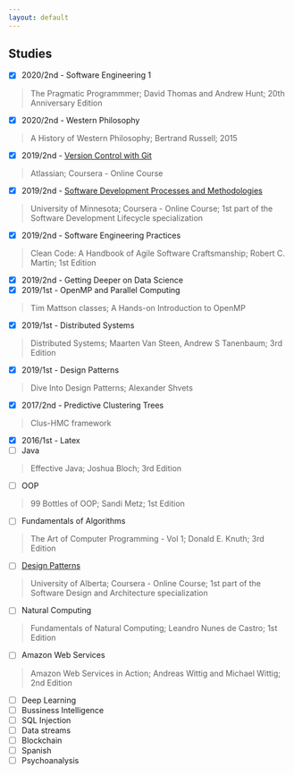 ```yaml
---
layout: default
--- 
```


## Studies
- [x] 2020/2nd - Software Engineering 1
>The Pragmatic Programmmer; David Thomas and Andrew Hunt; 20th Anniversary Edition

- [x] 2020/2nd - Western Philosophy
>A History of Western Philosophy; Bertrand Russell; 2015

- [x] 2019/2nd - [Version Control with Git](https://www.coursera.org/learn/version-control-with-git/)
> Atlassian; Coursera - Online Course

- [x] 2019/2nd - [Software Development Processes and Methodologies](https://www.coursera.org/learn/software-processes/)
>University of Minnesota; Coursera - Online Course; 1st part of the Software Development Lifecycle specialization

- [x] 2019/2nd - Software Engineering Practices
>Clean Code: A Handbook of Agile Software Craftsmanship; Robert C. Martin; 1st Edition

- [x] 2019/2nd - Getting Deeper on Data Science
- [x] 2019/1st - OpenMP and Parallel Computing
>Tim Mattson classes; A  Hands-on  Introduction  to  OpenMP

- [x] 2019/1st - Distributed Systems
>Distributed Systems; Maarten Van Steen, Andrew S Tanenbaum; 3rd Edition

- [x] 2019/1st - Design Patterns 
>Dive Into Design Patterns; Alexander Shvets

- [x] 2017/2nd - Predictive Clustering Trees
>Clus-HMC framework

- [x] 2016/1st - Latex
- [ ] Java
>Effective Java; Joshua Bloch; 3rd Edition

- [ ] OOP
>99 Bottles of OOP; Sandi Metz; 1st Edition

- [ ] Fundamentals of Algorithms
>The Art of Computer Programming - Vol 1; Donald E. Knuth; 3rd Edition

- [ ] [Design Patterns](https://www.coursera.org/learn/object-oriented-design) 
>University of Alberta; Coursera - Online Course; 1st part of the Software Design and Architecture specialization

- [ ] Natural Computing 
>Fundamentals of Natural Computing; Leandro Nunes de Castro; 1st Edition

- [ ] Amazon Web Services
>Amazon Web Services in Action; Andreas Wittig and Michael Wittig; 2nd Edition

- [ ] Deep Learning
- [ ] Bussiness Intelligence
- [ ] SQL Injection
- [ ] Data streams
- [ ] Blockchain
- [ ] Spanish
- [ ] Psychoanalysis
